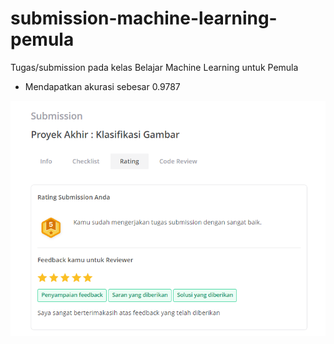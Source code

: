 # submission-machine-learning-pemula
Tugas/submission pada kelas Belajar Machine Learning untuk Pemula

- Mendapatkan akurasi sebesar 0.9787

![alt text](https://github.com/rijalmyd/submission-machine-learning-pemula/blob/main/images/sub.png)

